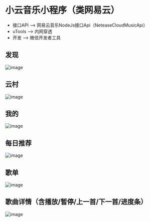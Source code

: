 # 小云音乐小程序（类网易云）
* 接口API --> 网易云音乐NodeJs接口Api（NeteaseCloudMusicApi）
* uTools --> 内网穿透
* 开发 --> 微信开发者工具
## 发现
![image](https://user-images.githubusercontent.com/76578719/117785053-c8391000-b276-11eb-9624-54d0d52b534d.png)

## 云村
![image](https://user-images.githubusercontent.com/76578719/117785103-d5ee9580-b276-11eb-8ea7-3aa3841b3297.png)

## 我的
![image](https://user-images.githubusercontent.com/76578719/117785236-f880ae80-b276-11eb-9bd0-2f8e031b933d.png)

## 每日推荐
![image](https://user-images.githubusercontent.com/76578719/117785293-05050700-b277-11eb-9063-fb0a0a031a0b.png)

## 歌单
![image](https://user-images.githubusercontent.com/76578719/117785363-18b06d80-b277-11eb-9ff0-3033d0eb380c.png)

## 歌曲详情（含播放/暂停/上一首/下一首/进度条）
![image](https://user-images.githubusercontent.com/76578719/117785487-38479600-b277-11eb-9f3c-4927ad57a78d.png)
